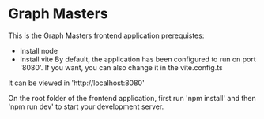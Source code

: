 # Graph Masters
This is the Graph Masters frontend application 
prerequistes:
- Install node
- Install vite
By default, the application has been configured to run on port '8080'. If you want, you can also change it in the vite.config.ts

It can be viewed in 'http://localhost:8080'

On the root folder of the frontend application, first run 'npm install' and then 'npm run dev' to start your development server.